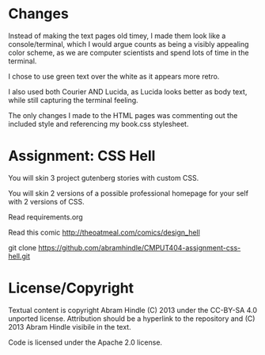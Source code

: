 Changes
=======

Instead of making the text pages old timey, I made them look like a console/terminal, which I would argue counts as being a visibly appealing color scheme, as we are computer scientists and spend lots of time in the terminal.

I chose to use green text over the white as it appears more retro.

I also used both Courier AND Lucida, as Lucida looks better as body text, while still capturing the terminal feeling.

The only changes I made to the HTML pages was commenting out the included style and referencing my book.css stylesheet.

Assignment: CSS Hell
====================

You will skin 3 project gutenberg stories with custom CSS.

You will skin 2 versions of a possible professional homepage for your
self with 2 versions of CSS.

Read requirements.org

Read this comic http://theoatmeal.com/comics/design_hell

git clone https://github.com/abramhindle/CMPUT404-assignment-css-hell.git

License/Copyright
=================

Textual content is copyright Abram Hindle (C) 2013 under the CC-BY-SA
4.0 unported license. Attribution should be a hyperlink to the
repository and (C) 2013 Abram Hindle visibile in the text.

Code is licensed under the Apache 2.0 license.



